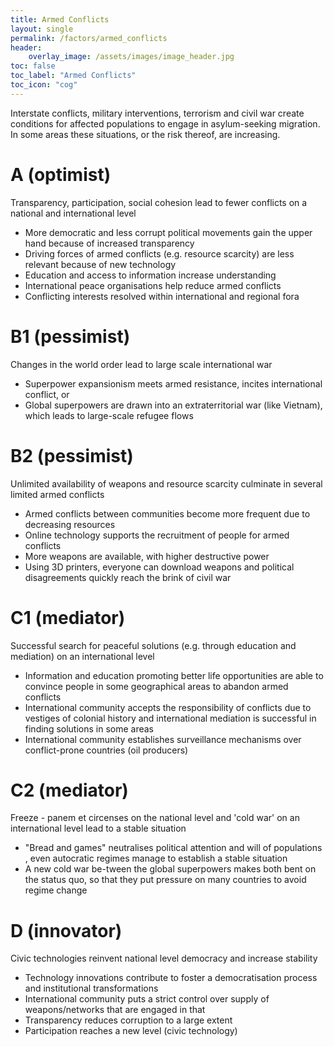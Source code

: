 ```yaml
---
title: Armed Conflicts
layout: single
permalink: /factors/armed_conflicts
header:
    overlay_image: /assets/images/image_header.jpg
toc: false
toc_label: "Armed Conflicts"
toc_icon: "cog"
---
```


Interstate conflicts, military interventions, terrorism and civil war create 
conditions for affected populations to engage in asylum-seeking migration. In 
some areas these situations, or the risk thereof, are increasing.

# A (optimist)

Transparency, participation, social cohesion lead to fewer conflicts on a national and international level

* More democratic and less corrupt political movements gain the upper hand because of increased transparency 
* Driving forces of armed conflicts (e.g. resource scarcity) are less relevant because of new technology
* Education and access to information increase understanding
* International peace organisations help reduce armed conflicts
* Conflicting interests resolved within international and regional fora


# B1 (pessimist)
Changes in the world order lead to large scale international war

* Superpower expansionism meets armed resistance, incites international conflict, or
* Global superpowers are drawn into an extraterritorial war (like Vietnam), which leads to large-scale refugee flows


# B2 (pessimist)
Unlimited availability of weapons and resource scarcity culminate in several limited armed conflicts
* Armed conflicts between communities become more frequent due to decreasing resources
* Online technology supports the recruitment of people for armed conflicts
* More weapons are available, with higher destructive power 
* Using 3D printers, everyone can download weapons and political disagreements quickly reach the brink of civil war


# C1 (mediator)
Successful search for peaceful solutions (e.g. through education and mediation) on an international level
* Information and education promoting better life opportunities are able to convince people  in some geographical areas to abandon armed conflicts
* International community accepts the responsibility of conflicts due to vestiges of colonial history and international mediation is successful in finding solutions in some areas
* International community establishes surveillance mechanisms over conflict-prone countries (oil producers)


# C2 (mediator)
Freeze - panem et circenses on the national level and 'cold war' on an international level lead to a stable situation
* "Bread and games" neutralises political attention and will of populations , even autocratic regimes manage to establish a stable situation
* A new cold war be-tween the global superpowers makes both bent on the status quo, so that they put pressure on many countries to avoid regime change 


# D (innovator) 
Civic technologies reinvent national level democracy and increase stability
* Technology innovations contribute to foster a democratisation process and institutional transformations
* International community puts a strict control over supply of weapons/networks that are engaged in that
* Transparency reduces corruption to a large extent
* Participation reaches a new level (civic technology)


